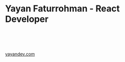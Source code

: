 <h1>Yayan Faturrohman - React Developer</h1>
</br>
</br>
</br>
</br>
<a href="https://yayandev.com">yayandev.com</a>


 


